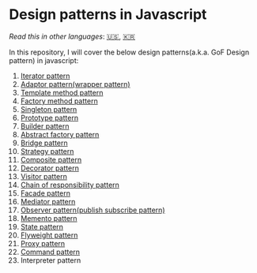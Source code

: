 # Design patterns in Javascript

*Read this in other languages*: [🇺🇸](https://github.com/ygnoh/design-patterns-in-javascript/blob/master/README.md), [🇰🇷](https://github.com/ygnoh/design-patterns-in-javascript/blob/master/README.ko.md)

In this repository, I will cover the below design patterns(a.k.a. GoF Design pattern) in javascript:

1. [Iterator pattern](https://github.com/ygnoh/design-patterns-in-javascript/tree/master/01-iterator-pattern)
2. [Adaptor pattern(wrapper pattern)](https://github.com/ygnoh/design-patterns-in-javascript/tree/master/02-Adapter(wrapper)-pattern)
3. [Template method pattern](https://github.com/ygnoh/design-patterns-in-javascript/tree/master/03-Template-method-pattern)
4. [Factory method pattern](https://github.com/ygnoh/design-patterns-in-javascript/tree/master/04-factory-method-pattern)
5. [Singleton pattern](https://github.com/ygnoh/design-patterns-in-javascript/tree/master/05-singleton-pattern)
6. [Prototype pattern](https://github.com/ygnoh/design-patterns-in-javascript/tree/master/06-prototype-pattern)
7. [Builder pattern](https://github.com/ygnoh/design-patterns-in-javascript/tree/master/07-builder-pattern)
8. [Abstract factory pattern](https://github.com/ygnoh/design-patterns-in-javascript/tree/master/08-abstract-factory-pattern)
9. [Bridge pattern](https://github.com/ygnoh/design-patterns-in-javascript/tree/master/09-bridge-pattern)
10. [Strategy pattern](https://github.com/ygnoh/design-patterns-in-javascript/tree/master/10-strategy-pattern)
11. [Composite pattern](https://github.com/ygnoh/design-patterns-in-javascript/tree/master/11-composite-pattern)
12. [Decorator pattern](https://github.com/ygnoh/design-patterns-in-javascript/tree/master/12-decorator-pattern)
13. [Visitor pattern](https://github.com/ygnoh/design-patterns-in-javascript/tree/master/13-visitor-pattern)
14. [Chain of responsibility pattern](https://github.com/ygnoh/design-patterns-in-javascript/tree/master/14-chain-of-responsibility-pattern)
15. [Facade pattern](https://github.com/ygnoh/design-patterns-in-javascript/tree/master/15-facade-pattern)
16. [Mediator pattern](https://github.com/ygnoh/design-patterns-in-javascript/tree/master/16-mediator-pattern)
17. [Observer pattern(publish subscribe pattern)](https://github.com/ygnoh/design-patterns-in-javascript/tree/master/17-observer-pattern)
18. [Memento pattern](https://github.com/ygnoh/design-patterns-in-javascript/tree/master/18-memento-pattern)
19. [State pattern](https://github.com/ygnoh/design-patterns-in-javascript/tree/master/19-state-pattern)
20. [Flyweight pattern](https://github.com/ygnoh/design-patterns-in-javascript/tree/master/20-flyweight-pattern)
21. [Proxy pattern](https://github.com/ygnoh/design-patterns-in-javascript/tree/master/21-proxy-pattern)
22. [Command pattern](https://github.com/ygnoh/design-patterns-in-javascript/tree/master/22-command-pattern)
23. Interpreter pattern
